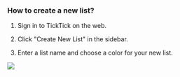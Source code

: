 ### How to create a new list?

1. Sign in to TickTick on the web.

2. Click "Create New List" in the sidebar.

3. Enter a list name and choose a color for your new list.

![](../../../images/ticktick-web-version/list/aaaaa.png)


